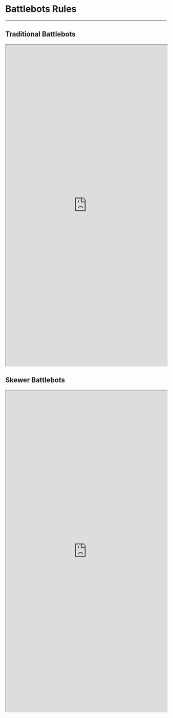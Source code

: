 # Battlebots Rules
---

## Traditional Battlebots

<iframe src="https://docs.google.com/document/d/e/2PACX-1vQ2L_5QUSjJTIe6C42tu8rSceLB5yi97817_SxOZSaxuv70uMQ4PHGMWlTB_6_X0T7tu7p3j909kMcJ/pub?embedded=true" width="100%" height="1000"></iframe>

## Skewer Battlebots

<iframe src="https://docs.google.com/document/d/e/2PACX-1vSU6TYYt3xEt24n6Em2lEPbRXXNURBdqWbZVB61Nx7oiSf4cZut2JrlkhyQuS79DN2nrfvyFque1GjP/pub?embedded=true" width="100%" height="1000"</iframe>
